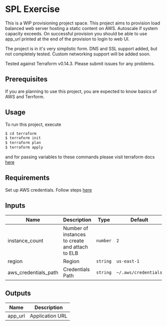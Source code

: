 # SPL Exercise
This is a WIP provisioning project space. This project aims to provision load balanced web server hosting a static content on AWS. Autoscale if system capacity exceeds. On successful provision you should be able to use app_url printed at the end of the provision to login to web UI. 

The project is in it's very simplistic form. DNS and SSL support added, but not completely tested. Custom networking support will be added soon. 

Tested against Terraform v0.14.3. Please submit issues for any problems.

## Prerequisites
If you are planning to use this project, you are expected to know basics of AWS and Terrform.

## Usage

To run this project, execute

```bash
$ cd terraform
$ terraform init
$ terraform plan
$ terraform apply
```

and for passing variables to these commands please visit terraform docs [here](https://www.terraform.io/docs/configuration/variables.html)

## Requirements
Set up AWS credentials. Follow steps [here](https://docs.aws.amazon.com/cli/latest/userguide/cli-configure-files.html)

## Inputs
| Name | Description | Type | Default | Required |
|------|-------------|------|---------|:--------:|
| instance\_count | Number of instances to create and attach to ELB | `number` | `2` | no |
| region | Region | `string` | `us-east-1` | no |
| aws\_credentials\_path | Credentials Path | `string` | `~/.aws/credentials` | no |

## Outputs
| Name | Description |
|------|-------------|
| app\_url | Application URL |
